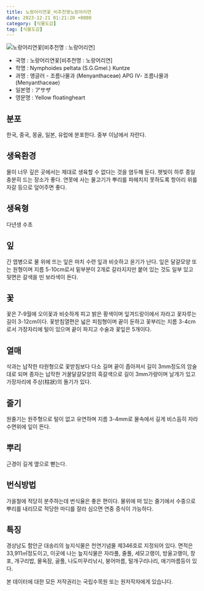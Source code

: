 ```yaml
---
title: 노랑어리연꽃_비추천명노랑어리연
date: 2023-12-21 01:21:20 +0800
category: [식물도감]
tag: [식물도감]
---
```




![노랑어리연꽃[비추천명 : 노랑어리연]](/fileUpload/plants/basic/Menyanthaceae/Nymphoides/12092/1_th2.JPG)
- 국명 : 노랑어리연꽃[비추천명 : 노랑어리연]
- 학명 : Nymphoides peltata (S.G.Gmel.) Kuntze
- 과명 : 앵글러 - 조름나물과 (Menyanthaceae) APG Ⅳ- 조름나물과 (Menyanthaceae)
- 일본명 : アサザ
- 영문명 : Yellow floatingheart


## 분포
한국, 중국, 몽골, 일본, 유럽에 분포한다.중부 이남에서 자란다.
## 생육환경
물이 너무 깊은 곳에서는 제대로 생육할 수 없다는 것을 염두해 둔다. 햇빛이 하루 종일 충분히 드는 장소가 좋다. 연못에 사는 물고기가 뿌리를 파헤치지 못하도록 항아리 위를 자갈 등으로 덮어주면 좋다.
## 생육형
다년생 수초
## 잎
긴 엽병으로 물 위에 뜨는 잎은 마치 수련 잎과 비슷하고 윤기가 난다. 잎은 달걀모양 또는 원형이며 지름 5-10cm로서 밑부분이 2개로 갈라지지만 붙어 있는 것도 일부 있고 뒷면은 갈색을 띤 보라색이 돈다.
## 꽃
꽃은 7-9월에 오이꽃과 비슷하게 피고 밝은 황색이며 잎겨드랑이에서 자라고 꽃자루는 길이 3-12cm이다. 꽃받침열편은 넓은 피침형이며 끝이 둔하고 꽃부리는 지름 3-4cm로서 가장자리에 털이 있으며 끝이 파지고 수술과 꽃잎은 5개이다.
## 열매
삭과는 납작한 타원형으로 꽃받침보다 다소 길며 끝이 좁아져서 길이 3mm정도의 암술대로 되며 종자는 납작한 거꿀달걀모양의 흑갈색으로 길이 3mm가량이며 날개가 있고 가장자리에 주상(柱狀)의 돌기가 있다.
## 줄기
원줄기는 원주형으로 털이 없고 유연하며 지름 3-4mm로 물속에서 길게 비스듬히 자라 수면위에 잎이 뜬다.
## 뿌리
근경이 길게 옆으로 뻗는다.
## 번식방법
가을철에 적당히 분주하는데 번식율은 좋은 편이다. 물위에 떠 있는 줄기에서 수중으로 뿌리를 내리므로 적당한 마디를 잘라 심으면 연중 증식이 가능하다.
## 특징
경상남도 함안군 대송리의 늪지식물은 천연기념물 제346호로 지정되어 있다. 면적은 33,911㎡정도이고, 이곳에 나는 늪지식물은 자라풀, 줄풀, 세모고랭이, 방울고랭이, 창포, 개구리밥, 물옥잠, 골풀, 나도미꾸리낚시, 붕어마름, 털개구리나리, 애기마름등이 있다.






본 데이터에 대한 모든 저작권리는 국립수목원 또는 원저작자에게 있습니다.
